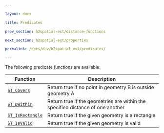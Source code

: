 ```yaml
---

layout: docs

title: Predicates

prev_section: h2spatial-ext/distance-functions

next_section: h2spatial-ext/properties

permalink: /docs/dev/h2spatial-ext/predicates/

---
```


The following predicate functions are available:

| Function | Description |
| - | - |
| [`ST_Covers`](../ST_Covers) | Return true if no point in geometry B is outside geometry A |
| [`ST_DWithin`](../ST_DWithin) | Return true if the geometries are within the specified distance of one another |
| [`ST_IsRectangle`](../ST_IsRectangle) | Return true if the given geometry is a rectangle |
| [`ST_IsValid`](../ST_IsValid) | Return true if the given geometry is valid |

